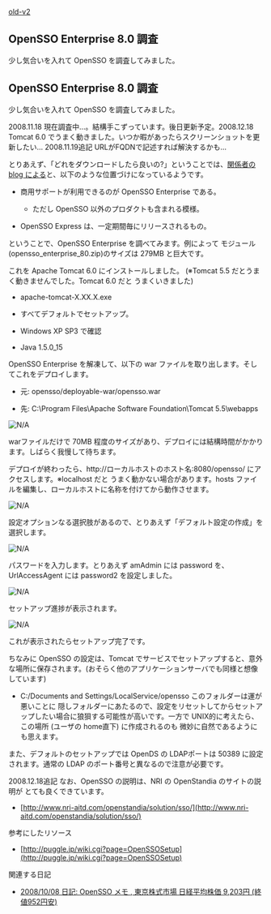 [old-v2](ig081118-orig.html)

## OpenSSO Enterprise 8.0 調査

少し気合いを入れて OpenSSO を調査してみました。


## OpenSSO Enterprise 8.0 調査

少し気合いを入れて OpenSSO を調査してみました。

2008.11.18 現在調査中…。結構手こずっています。後日更新予定。2008.12.18 Tomcat 6.0 でうまく動きました。いつか暇があったらスクリーンショットを更新したい…
2008.11.19追記 URLがFQDNで記述すれば解決するかも…

とりあえず、「どれをダウンロードしたら良いの?」ということでは、[関係者の blog による](http://blogs.sun.com/nickwooler/entry/opensso_express_from_the_trenches)と、以下のような位置づけになっているようです。

* 商用サポートが利用できるのが OpenSSO Enterprise である。
  
  * ただし OpenSSO 以外のプロダクトも含まれる模様。
  

  
* OpenSSO Express は、一定期間毎にリリースされるもの。

ということで、OpenSSO Enterprise を調べてみます。例によって モジュール (opensso_enterprise_80.zip)のサイズは 279MB と巨大です。

これを Apache Tomcat 6.0 にインストールしました。
(※Tomcat 5.5 だとうまく動きませんでした。Tomcat 6.0 だと うまくいきました)

* apache-tomcat-X.XX.X.exe
  
* すべてデフォルトでセットアップ。
  
* Windows XP SP3 で確認
  
* Java 1.5.0_15

OpenSSO Enterprise を解凍して、以下の war ファイルを取り出します。そしてこれをデプロイします。

* 元: opensso/deployable-war/opensso.war
  
* 先: C:\Program Files\Apache Software Foundation\Tomcat 5.5\webapps

![N/A](https://www.igapyon.jp/igapyon/image/diary/2008/20081118opensso001.png)

warファイルだけで 70MB 程度のサイズがあり、デプロイには結構時間がかかります。しばらく我慢して待ちます。

デプロイが終わったら、http://ローカルホストのホスト名:8080/opensso/ にアクセスします。※localhost だと うまく動かない場合があります。hosts ファイルを編集し、ローカルホストに名称を付けてから動作させます。

![N/A](https://www.igapyon.jp/igapyon/image/diary/2008/20081118opensso002.png)

設定オプションなる選択肢があるので、とりあえず「デフォルト設定の作成」を選択します。

![N/A](https://www.igapyon.jp/igapyon/image/diary/2008/20081118opensso003.png)

パスワードを入力します。とりあえず amAdmin には password を、UrlAccessAgent には password2 を設定しました。

![N/A](https://www.igapyon.jp/igapyon/image/diary/2008/20081118opensso004.png)

セットアップ進捗が表示されます。

![N/A](https://www.igapyon.jp/igapyon/image/diary/2008/20081118opensso005.png)

これが表示されたらセットアップ完了です。

ちなみに OpenSSO の設定は、Tomcat でサービスでセットアップすると、意外な場所に保存されます。(おそらく他のアプリケーションサーバでも同様と想像しています)

* C:/Documents and Settings/LocalService/opensso
  このフォルダーは運が悪いことに 隠しフォルダーにあたるので、設定をリセットしてからセットアップしたい場合に狼狽する可能性が高いです。一方で UNIX的に考えたら、この場所
  (ユーザの home直下) に作成されるのも 微妙に自然であるようにも思えます。

また、デフォルトのセットアップでは OpenDS の LDAPポートは  50389 に設定されます。通常の LDAP のポート番号と異なるので注意が必要です。

2008.12.18追記 なお、OpenSSO の説明は、NRI の OpenStandia のサイトの説明が とても良くできています。

* [http://www.nri-aitd.com/openstandia/solution/sso/](http://www.nri-aitd.com/openstandia/solution/sso/)

参考にしたリソース

* [http://puggle.jp/wiki.cgi?page=OpenSSOSetup](http://puggle.jp/wiki.cgi?page=OpenSSOSetup)

関連する日記

* [2008/10/08 日記: OpenSSO メモ , 東京株式市場 日経平均株価 9,203円 (終値952円安)](ig081008.html)
